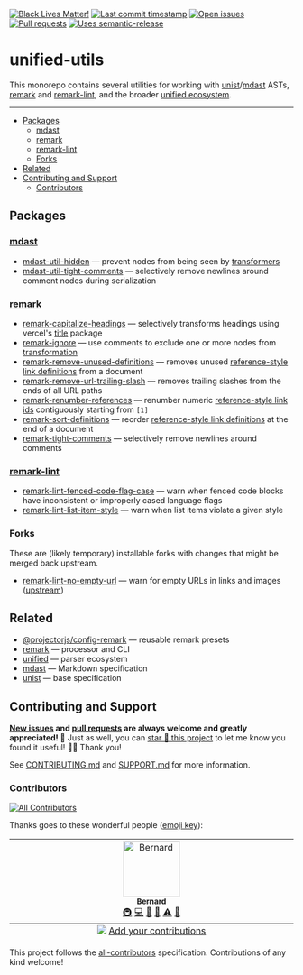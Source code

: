 <!-- badges-start -->

[![Black Lives Matter!][badge-blm]][link-blm]
[![Last commit timestamp][badge-last-commit]][link-repo]
[![Open issues][badge-issues]][link-issues]
[![Pull requests][badge-pulls]][link-pulls]
[![Uses semantic-release][badge-semantic-release]][link-semantic-release]

<!-- badges-end -->

# unified-utils

This monorepo contains several utilities for working with [unist][1]/[mdast][2]
ASTs, [remark][3] and [remark-lint][4], and the broader [unified ecosystem][5].

---

<!-- remark-ignore-start -->
<!-- START doctoc generated TOC please keep comment here to allow auto update -->
<!-- DON'T EDIT THIS SECTION, INSTEAD RE-RUN doctoc TO UPDATE -->

- [Packages](#packages)
  - [mdast](#mdast)
  - [remark](#remark)
  - [remark-lint](#remark-lint)
  - [Forks](#forks)
- [Related](#related)
- [Contributing and Support](#contributing-and-support)
  - [Contributors](#contributors)

<!-- END doctoc generated TOC please keep comment here to allow auto update -->
<!-- remark-ignore-end -->

## Packages

<!-- remark-ignore -->

### [mdast](https://github.com/syntax-tree/mdast)

- [mdast-util-hidden][6] — prevent nodes from being seen by [transformers][7]
- [mdast-util-tight-comments][8] — selectively remove newlines around comment
  nodes during serialization

<!-- remark-ignore -->

### [remark](https://github.com/remarkjs)

- [remark-capitalize-headings][9] — selectively transforms headings using
  vercel's [title][10] package
- [remark-ignore][11] — use comments to exclude one or more nodes from
  [transformation][7]
- [remark-remove-unused-definitions][12] — removes unused [reference-style link
  definitions][13] from a document
- [remark-remove-url-trailing-slash][14] — removes trailing slashes from the
  ends of all URL paths
- [remark-renumber-references][15] — renumber numeric [reference-style link
  ids][13] contiguously starting from `[1]`
- [remark-sort-definitions][16] — reorder [reference-style link definitions][13]
  at the end of a document
- [remark-tight-comments][17] — selectively remove newlines around comments

<!-- remark-ignore -->

### [remark-lint](https://github.com/remarkjs/remark-lint)

- [remark-lint-fenced-code-flag-case][18] — warn when fenced code blocks have
  inconsistent or improperly cased language flags
- [remark-lint-list-item-style][19] — warn when list items violate a given style

### Forks

These are (likely temporary) installable forks with changes that might be merged
back upstream.

- [remark-lint-no-empty-url][20] — warn for empty URLs in links and images
  ([upstream][21])

## Related

- [@projectorjs/config-remark][22] — reusable remark presets
- [remark][3] — processor and CLI
- [unified][5] — parser ecosystem
- [mdast][2] — Markdown specification
- [unist][1] — base specification

## Contributing and Support

**[New issues][choose-new-issue] and [pull requests][pr-compare] are always
welcome and greatly appreciated! 🤩** Just as well, you can [star 🌟 this
project][link-repo] to let me know you found it useful! ✊🏿 Thank you!

See [CONTRIBUTING.md][contributing] and [SUPPORT.md][support] for more
information.

### Contributors

<!-- remark-ignore-start -->
<!-- ALL-CONTRIBUTORS-BADGE:START - Do not remove or modify this section -->

[![All Contributors](https://img.shields.io/badge/all_contributors-1-orange.svg?style=flat-square)](#contributors-)

<!-- ALL-CONTRIBUTORS-BADGE:END -->
<!-- remark-ignore-end -->

Thanks goes to these wonderful people ([emoji key][23]):

<!-- remark-ignore-start -->
<!-- ALL-CONTRIBUTORS-LIST:START - Do not remove or modify this section -->
<!-- prettier-ignore-start -->
<!-- markdownlint-disable -->

<table>
  <tbody>
    <tr>
      <td align="center" valign="top" width="14.28%"><a href="https://xunn.io/"><img src="https://avatars.githubusercontent.com/u/656017?v=4?s=100" width="100px;" alt="Bernard"/><br /><sub><b>Bernard</b></sub></a><br /><a href="#infra-Xunnamius" title="Infrastructure (Hosting, Build-Tools, etc)">🚇</a> <a href="https://github.com/Xunnamius/unified-utils/commits?author=Xunnamius" title="Code">💻</a> <a href="https://github.com/Xunnamius/unified-utils/commits?author=Xunnamius" title="Documentation">📖</a> <a href="#maintenance-Xunnamius" title="Maintenance">🚧</a> <a href="https://github.com/Xunnamius/unified-utils/commits?author=Xunnamius" title="Tests">⚠️</a> <a href="https://github.com/Xunnamius/unified-utils/pulls?q=is%3Apr+reviewed-by%3AXunnamius" title="Reviewed Pull Requests">👀</a></td>
    </tr>
  </tbody>
  <tfoot>
    <tr>
      <td align="center" size="13px" colspan="7">
        <img src="https://raw.githubusercontent.com/all-contributors/all-contributors-cli/1b8533af435da9854653492b1327a23a4dbd0a10/assets/logo-small.svg">
          <a href="https://all-contributors.js.org/docs/en/bot/usage">Add your contributions</a>
        </img>
      </td>
    </tr>
  </tfoot>
</table>

<!-- markdownlint-restore -->
<!-- prettier-ignore-end -->

<!-- ALL-CONTRIBUTORS-LIST:END -->
<!-- remark-ignore-end -->

This project follows the [all-contributors][24] specification. Contributions of
any kind welcome!

[badge-blm]: https://xunn.at/badge-blm 'Join the movement!'
[badge-issues]:
  https://img.shields.io/github/issues/Xunnamius/unified-utils
  'Open issues'
[badge-last-commit]:
  https://img.shields.io/github/last-commit/xunnamius/unified-utils
  'Latest commit timestamp'
[badge-pulls]:
  https://img.shields.io/github/issues-pr/xunnamius/unified-utils
  'Open pull requests'
[badge-semantic-release]:
  https://img.shields.io/badge/%20%20%F0%9F%93%A6%F0%9F%9A%80-semantic--release-e10079.svg
  'This repo uses semantic-release!'
[choose-new-issue]: https://github.com/xunnamius/unified-utils/issues/new/choose
[contributing]: CONTRIBUTING.md
[link-blm]: https://xunn.at/donate-blm
[link-issues]: https://github.com/Xunnamius/unified-utils/issues?q=
[link-pulls]: https://github.com/xunnamius/unified-utils/pulls
[link-repo]: https://github.com/xunnamius/unified-utils
[link-semantic-release]: https://github.com/semantic-release/semantic-release
[pr-compare]: https://github.com/xunnamius/unified-utils/compare
[support]: .github/SUPPORT.md
[1]: https://github.com/syntax-tree/unist
[2]: https://github.com/syntax-tree/mdast
[3]: https://github.com/remarkjs
[4]: https://github.com/remarkjs/remark-lint
[5]: https://github.com/unifiedjs
[6]: ./packages/mdast-util-hidden
[7]: https://github.com/unifiedjs/unified#overview
[8]: ./packages/mdast-util-tight-comments
[9]: ./packages/remark-capitalize-headings
[10]: https://github.com/vercel/title
[11]: ./packages/remark-ignore
[12]: /packages/remark-remove-unused-definitions
[13]: https://github.com/remarkjs/remark-reference-links#what-is-this
[14]: ./packages/remark-remove-url-trailing-slash
[15]: ./packages/remark-renumber-references
[16]: ./packages/remark-sort-definitions
[17]: ./packages/remark-tight-comments
[18]: ./packages/remark-lint-fenced-code-flag-case
[19]: ./packages/remark-lint-list-item-style
[20]:
  https://github.com/Xunnamius/remark-lint/tree/main/packages/remark-lint-no-empty-url
[21]:
  https://github.com/remarkjs/remark-lint/tree/main/packages/remark-lint-no-empty-url
[22]: https://github.com/Xunnamius/projector/blob/main/packages/config-remark
[23]: https://allcontributors.org/docs/en/emoji-key
[24]: https://github.com/all-contributors/all-contributors
